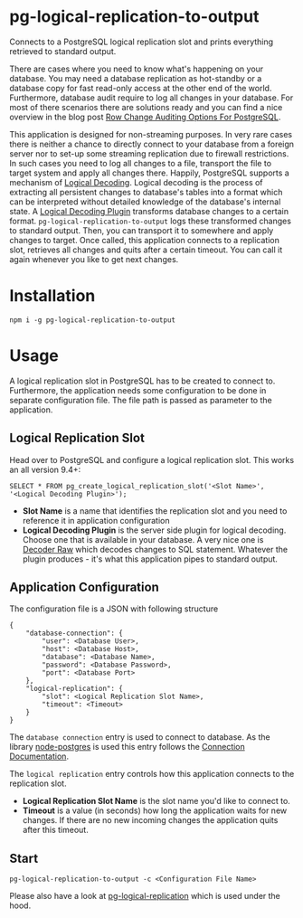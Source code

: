 # pg-logical-replication-to-output
Connects to a PostgreSQL logical replication slot and prints everything retrieved to standard output. 

There are cases where you need to know what's happening on your database. You may need a database replication as hot-standby or a database copy for fast read-only access at the other end of the world. Furthermore, database audit require to log all changes in your database. For most of there scenarios there are solutions ready and you can find a nice overview in the blog post [Row Change Auditing Options For PostgreSQL](https://www.cybertec-postgresql.com/en/row-change-auditing-options-for-postgresql/).

This application is designed for non-streaming purposes. In very rare cases there is neither a chance to directly connect to your database from a foreign server nor to set-up some streaming replication due to firewall restrictions. In such cases you need to log all changes to a file, transport the file to target system and apply all changes there. Happily, PostgreSQL supports a mechanism of [Logical Decoding](https://www.postgresql.org/docs/9.4/logicaldecoding-explanation.html). Logical decoding is the process of extracting all persistent changes to database's tables into a format which can be interpreted without detailed knowledge of the database's internal state. A [Logical Decoding Plugin](https://wiki.postgresql.org/wiki/Logical_Decoding_Plugins) transforms database changes to a certain format. ```pg-logical-replication-to-output``` logs these transformed changes to standard output. Then, you can transport it to somewhere and apply changes to target. Once called, this application connects to a replication slot, retrieves all changes and quits after a certain timeout. You can call it again whenever you like to get next changes.

# Installation
    npm i -g pg-logical-replication-to-output

# Usage
A logical replication slot in PostgreSQL has to be created to connect to. Furthermore, the application needs some configuration to be done in separate configuration file. The file path is passed as parameter to the application. 

## Logical Replication Slot
Head over to PostgreSQL and configure a logical replication slot. This works an all version 9.4+:
```
SELECT * FROM pg_create_logical_replication_slot('<Slot Name>', '<Logical Decoding Plugin>');
```
* __Slot Name__ is a name that identifies the replication slot and you need to reference it in application configuration
* __Logical Decoding Plugin__ is the server side plugin for logical decoding. Choose one that is available in your database. A very nice one is [Decoder Raw](https://github.com/michaelpq/pg_plugins/tree/main/decoder_raw) which decodes changes to SQL statement. Whatever the plugin produces - it's what this application pipes to standard output.

## Application Configuration
The configuration file is a JSON with following structure
```
{
    "database-connection": {
        "user": <Database User>,
        "host": <Database Host>,
        "database": <Database Name>,
        "password": <Database Password>,
        "port": <Database Port>
    },
    "logical-replication": {
        "slot": <Logical Replication Slot Name>,
        "timeout": <Timeout>
    }
}
```
The ```database connection``` entry is used to connect to database. As the library [node-postgres](https://node-postgres.com/) is used this entry follows the [Connection Documentation](https://node-postgres.com/features/connecting).

The ```logical replication``` entry controls how this application connects to the replication slot.
* __Logical Replication Slot Name__ is the slot name you'd like to connect to.
* __Timeout__ is a value (in seconds) how long the application waits for new changes. If there are no new incoming changes the application quits after this timeout.

## Start
```
pg-logical-replication-to-output -c <Configuration File Name>
```
Please also have a look at [pg-logical-replication](https://github.com/kibae/pg-logical-replication) which is used under the hood.
